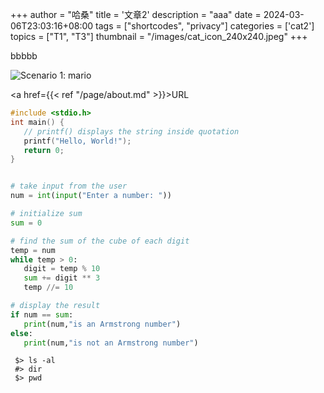 +++
author = "哈桑"
title = '文章2'
description = "aaa"
date = 2024-03-06T23:03:16+08:00
tags = ["shortcodes", "privacy"]
categories = ['cat2']
topics = ["T1", "T3"]
thumbnail = "/images/cat_icon_240x240.jpeg"
+++


bbbbb

![Scenario 1: mario](/images/mario.jpg)


<a href={{< ref "/page/about.md" >}}>URL</a>

```c
#include <stdio.h>
int main() {
   // printf() displays the string inside quotation
   printf("Hello, World!");
   return 0;
}
```

```python

# take input from the user
num = int(input("Enter a number: "))

# initialize sum
sum = 0

# find the sum of the cube of each digit
temp = num
while temp > 0:
   digit = temp % 10
   sum += digit ** 3
   temp //= 10

# display the result
if num == sum:
   print(num,"is an Armstrong number")
else:
   print(num,"is not an Armstrong number")
```

```shell
 $> ls -al
 #> dir
 $> pwd
```